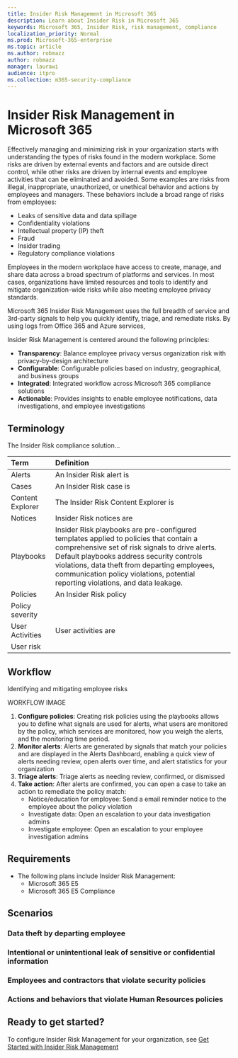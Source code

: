 ```yaml
---
title: Insider Risk Management in Microsoft 365
description: Learn about Insider Risk in Microsoft 365
keywords: Microsoft 365, Insider Risk, risk management, compliance
localization_priority: Normal
ms.prod: Microsoft-365-enterprise
ms.topic: article
ms.author: robmazz
author: robmazz
manager: laurawi
audience: itpro
ms.collection: m365-security-compliance
---
```


# Insider Risk Management in Microsoft 365

Effectively managing and minimizing risk in your organization starts with understanding the types of risks found in the modern workplace. Some risks are driven by external events and factors and are outside direct control, while other risks are driven by internal events and employee activities that can be eliminated and avoided. Some examples are risks from illegal, inappropriate, unauthorized, or unethical behavior and actions by employees and managers. These behaviors include a broad range of risks from employees:

- Leaks of sensitive data and data spillage
- Confidentiality violations
- Intellectual property (IP) theft
- Fraud
- Insider trading
- Regulatory compliance violations

Employees in the modern workplace have access to create, manage, and share data across a broad spectrum of platforms and services. In most cases, organizations have limited resources and tools to identify and mitigate organization-wide risks while also meeting employee privacy standards.

Microsoft 365 Insider Risk Management uses the full breadth of service and 3rd-party signals to help you quickly identify, triage, and remediate risks. By using logs from Office 365 and Azure services, 

Insider Risk Management is centered around the following principles:

- **Transparency**: Balance employee privacy versus organization risk with privacy-by-design architecture
- **Configurable**: Configurable policies based on industry, geographical, and business groups
- **Integrated**: Integrated workflow across Microsoft 365 compliance solutions
- **Actionable**: Provides insights to enable employee notifications, data investigations, and employee investigations

## Terminology

The Insider Risk compliance solution...

| **Term** | **Definition** |
|:-----|:-----|
| Alerts| An Insider Risk alert is |
| Cases| An Insider Risk case is |
| Content Explorer | The Insider Risk Content Explorer is  |
| Notices| Insider Risk notices are |
| Playbooks| Insider Risk playbooks are pre-configured templates applied to policies that contain a comprehensive set of risk signals to drive alerts. Default playbooks address security controls violations, data theft from departing employees, communication policy violations, potential reporting violations, and data leakage. |
| Policies| An Insider Risk policy |
| Policy severity| |
| User Activities | User activities are |
| User risk|  |

## Workflow

Identifying and mitigating employee risks 

WORKFLOW IMAGE


1. **Configure policies**: Creating risk policies using the playbooks allows you to define what signals are used for alerts, what users are monitored by the policy, which services are monitored, how you weigh the alerts, and the monitoring time period.
2. **Monitor alerts**: Alerts are generated by signals that match your policies and are displayed in the Alerts Dashboard, enabling a quick view of alerts needing review, open alerts over time, and alert statistics for your organization
3. **Triage alerts**: Triage alerts as needing review, confirmed, or dismissed
4. **Take action**: After alerts are confirmed, you can open a case to take an action to remediate the policy match:
    - Notice/education for employee: Send a email reminder notice to the employee about the policy violation
    - Investigate data: Open an escalation to your data investigation admins
    - Investigate employee: Open an escalation to your employee investigation admins

## Requirements

- The following plans include Insider Risk Management:
    - Microsoft 365 E5
    - Microsoft 365 E5 Compliance

## Scenarios

### Data theft by departing employee

### Intentional or unintentional leak of sensitive or confidential information

### Employees and contractors that violate security policies

### Actions and behaviors that violate Human Resources policies

## Ready to get started?

To configure Insider Risk Management for your organization, see [Get Started with Insider Risk Management](insider-risk-get-started.md)
